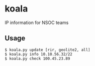 # koala
IP information for NSOC teams

## Usage

```
$ koala.py update [rir, geolite2, all]
$ koala.py info 10.10.56.32/22
$ koala.py check 100.45.23.89
```